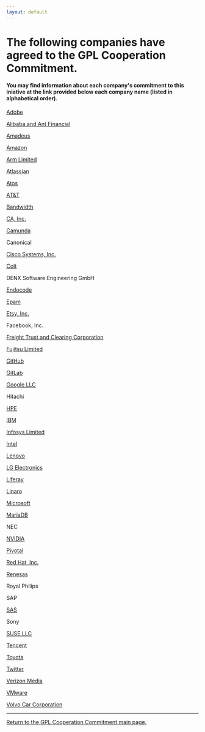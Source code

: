 ```yaml
---
layout: default
---
```

# The following companies have agreed to the GPL Cooperation Commitment.
#### You may find information about each company's commitment to this iniative at the link provided below each company name (listed in alphabetical order). 

[Adobe](https://medium.com/adobetech/adobe-joins-the-gpl-cooperation-commitment-d6cfa60e387c)

[Alibaba and Ant Financial](https://github.com/alibaba/GPL-Cooperation-Commitment/wiki/Alibaba-Group-and-Ant-Financial-announcement-of-joining-the-GPL-Cooperation-Commitment)

[Amadeus](https://amadeus.com/en/topic/open-source/our-commitment)

[Amazon](https://aws.github.io/gpl-commitment.html)

[Arm Limited](https://www.arm.com/company/policies/open-source)

[Atlassian](https://developer.atlassian.com/platform/open-source/gpl-commitment/)

[Atos](https://atos.net/en/2018/partners_2018_10_23/atos-gpl-cooperation-commitment)

[AT&T](https://github.com/att/commitment/blob/master/commitment.md)

[Bandwidth](https://www.bandwidth.com/legal/gpl-cooperation-commitment/)

[CA, Inc.](https://www.ca.com/us/legal/gpl-commitment.html)

[Camunda](https://docs.camunda.org/manual/7.13/introduction/licenses/)

Canonical

[Cisco Systems, Inc.](https://www.cisco.com/c/en/us/about/legal/open-source-documentation.html)

[Colt](https://www.colt.net/legal/)

DENX Software Engineering GmbH

[Endocode](https://endocode.com/gpl-cooperation-commitment/)

[Epam](https://www.epam.com/open-source/gpl-cooperation-commitment)

[Etsy, Inc.](http://etsy.github.io/gpl-coop-commitment.html)

Facebook, Inc.

[Freight Trust and Clearing Corporation](https://github.com/freight-trust/legal/blob/master/GPL-cooperation-commitment.md)

[Fujitsu Limited](http://www.fujitsu.com/jp/documents/about/businesspolicy/tech/intellectualproperty/gpl_cooperation%20commitment.pdf)

[GitHub](https://help.github.com/articles/github-gpl-cooperation-commitment/)

[GitLab](https://docs.gitlab.com/ee/development/licensing.html#gpl-cooperation-commitment)

[Google LLC](https://opensource.google.com/gpl-enforcement/)

Hitachi

[HPE](https://news.hpe.com/hpe-joins-other-community-leaders-in-protecting-developers-and-enabling-innovation/)

[IBM](https://developer.ibm.com/code/open/)

[Infosys Limited](https://www.infosys.com/services/open-source/insights/gpl-commitment.html)

[Intel](https://software.intel.com/en-us/blogs/2018/07/16/extending-rights-address-open-source-compliance-issues)

[Lenovo](https://github.com/lenovo/gplcc/blob/master/GPL%20Cooperation%20Commitment-Lenovo.md)

[LG Electronics](https://github.com/LGE-OSS/gpl-commitment)

[Liferay](https://community.liferay.com/gplv3-enforcement-statement)

[Linaro](https://www.linaro.org/blog/keeping-open-source-fair-open-and-collaborative/)

[Microsoft](https://open.microsoft.com/2018/03/19/microsoft-open-source-licensing-gplv3/)

[MariaDB](https://mariadb.com/resources/blog/mariadb-pledges-cure-period-open-source-licenses)

NEC

[NVIDIA](https://developer.nvidia.com/gpl-cooperation-commitment)

[Pivotal](https://content.pivotal.io/pivotal-blog/pivotal-joins-other-technology-industry-leaders-to-advance-open-source-licensing)

[Red Hat, Inc.](https://www.redhat.com/en/about/gplv3-enforcement-statement)

[Renesas](https://www.renesas.com/eu/en/img/solutions/automotive/rcar-demoboard/renesas-gpl-commitment.pdf)

Royal Philips

SAP

[SAS](https://support.sas.com/en/documentation/gpl-compliance-commitment.html)

Sony

[SUSE LLC](https://www.suse.com/licensing/gplv3-enforcement-statement/)

[Tencent](https://opensource.tencent.com/GPL-Cooperation-Commitment)

[Toyota](https://www.toyota.co.jp/jpn/sustainability/governance/compliance/Toyota_GPL_Commitment.pdf)

[Twitter](http://github.com/twitter/gpl-commitment)

[Verizon Media](https://developer.yahoo.com/opensource/docs/GPL-Cooperation-Commitment.html)

[VMware](http://vmware.github.io/gpl-commitment)

[Volvo Car Corporation](https://mail.corp.redhat.com/service/home/~/?auth=co&loc=en_US&id=133914&part=2)

-------------

<a href="https://gplcc.github.io/gplcc/">Return to the GPL Cooperation Commitment main page.</a>
